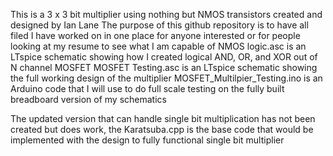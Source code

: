 This is a 3 x 3 bit multiplier using nothing but NMOS transistors created and designed by Ian Lane
The purpose of this github repository is to have all filed I have worked on in one place for anyone interested or for people looking at my resume to see what I am capable of
NMOS logic.asc is an LTspice schematic showing how I created logical AND, OR, and XOR out of N channel MOSFET
MOSFET Testing.asc is an LTspice schematic showing the full working design of the multiplier
MOSFET_Multilpier_Testing.ino is an Arduino code that I will use to do full scale testing on the fully built breadboard version of my schematics

The updated version that can handle single bit multiplication has not been created but does work, the Karatsuba.cpp is the base code that would be implemented with the design to fully functional single bit multiplier
